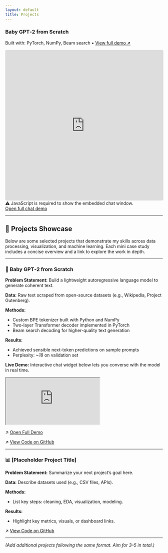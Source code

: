 ```yaml
---
layout: default
title: Projects
---
```


### Baby GPT‑2 from Scratch  
Built with: PyTorch, NumPy, Beam search • [View full demo ↗](https://babygpt2.streamlit.app/)

<div class="chat-widget">
  <iframe
    src="https://babygpt2.streamlit.app/?embed=true"
    width="100%"
    height="480"
    style="border:1px solid #ddd; border-radius:4px;"
    title="Baby GPT‑2 live chat demo">
  </iframe>
  <noscript>
    ⚠️ JavaScript is required to show the embedded chat window.<br>
    <a href="https://babygpt2.streamlit.app/" target="_blank">Open full chat demo</a>
  </noscript>
</div>

---

## 🧪 Projects Showcase

Below are some selected projects that demonstrate my skills across data processing, visualization, and machine learning. Each mini case study includes a concise overview and a link to explore the work in depth.

---

### 🚀 Baby GPT‑2 from Scratch

**Problem Statement:** Build a lightweight autoregressive language model to generate coherent text.

**Data:** Raw text scraped from open-source datasets (e.g., Wikipedia, Project Gutenberg).

**Methods:**

* Custom BPE tokenizer built with Python and NumPy
* Two-layer Transformer decoder implemented in PyTorch
* Beam search decoding for higher-quality text generation

**Results:**

* Achieved sensible next-token predictions on sample prompts
* Perplexity: *\~18* on validation set

**Live Demo:**
Interactive chat widget below lets you converse with the model in real time.

<div class="chat-widget">
  <iframe
    src="https://babygpt2.streamlit.app/?embed=true"
    title="Baby GPT‑2 live chat demo"
  ></iframe>
</div>

↗ [Open Full Demo](https://babygpt2.streamlit.app/)

↗ [View Code on GitHub](https://github.com/Kartik-001/babygpt2)

---

### 📊 \[Placeholder Project Title]

**Problem Statement:** Summarize your next project’s goal here.

**Data:** Describe datasets used (e.g., CSV files, APIs).

**Methods:**

* List key steps: cleaning, EDA, visualization, modeling.

**Results:**

* Highlight key metrics, visuals, or dashboard links.

↗ [View Code on GitHub](#)

---

*(Add additional projects following the same format. Aim for 3–5 in total.)*

